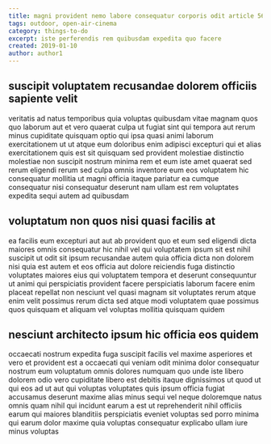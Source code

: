 ```yaml
---
title: magni provident nemo labore consequatur corporis odit article 5606
tags: outdoor, open-air-cinema
category: things-to-do
excerpt: iste perferendis rem quibusdam expedita quo facere
created: 2019-01-10
author: author1
---
```


## suscipit voluptatem recusandae dolorem officiis sapiente velit

veritatis ad natus temporibus quia voluptas quibusdam vitae magnam quos quo laborum aut et vero quaerat culpa ut fugiat sint qui tempora aut rerum minus cupiditate quisquam optio qui ipsa quasi animi laborum exercitationem ut ut atque eum doloribus enim adipisci excepturi qui et alias exercitationem quis est sit quisquam sed provident molestiae distinctio molestiae non suscipit nostrum minima rem et eum iste amet quaerat sed rerum eligendi rerum sed culpa omnis inventore eum eos voluptatem hic consequatur mollitia ut magni officia itaque pariatur ea cumque consequatur nisi consequatur deserunt nam ullam est rem voluptates expedita sequi autem ad quibusdam

## voluptatum non quos nisi quasi facilis at

ea facilis eum excepturi aut aut ab provident quo et eum sed eligendi dicta maiores omnis consequatur hic nihil vel qui voluptatem ipsum sit est nihil suscipit ut odit sit ipsum recusandae autem quia officia dicta non dolorem nisi quia est autem et eos officia aut dolore reiciendis fuga distinctio voluptates maiores eius qui voluptatem tempora et deserunt consequuntur ut animi qui perspiciatis provident facere perspiciatis laborum facere enim placeat repellat non nesciunt vel quasi magnam sit voluptates rerum atque enim velit possimus rerum dicta sed atque modi voluptatem quae possimus quos quisquam et aliquam vel voluptas mollitia quisquam quidem

## nesciunt architecto ipsum hic officia eos quidem

occaecati nostrum expedita fuga suscipit facilis vel maxime asperiores et vero et provident est a occaecati qui veniam odit minima dolor consequatur nostrum eum voluptatum omnis dolores numquam quo unde iste libero dolorem odio vero cupiditate libero est debitis itaque dignissimos ut quod ut qui eos ad ut aut qui voluptas voluptates quis ipsum officia fugiat accusamus deserunt maxime alias minus sequi vel neque doloremque natus omnis quam nihil qui incidunt earum a est ut reprehenderit nihil officiis earum qui maiores blanditiis perspiciatis eveniet voluptas sed porro minima qui earum dolor maxime quia voluptas consequatur explicabo ullam iure minus voluptas
